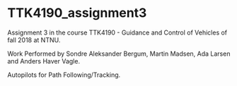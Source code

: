 # TTK4190_assignment3

Assignment 3 in the course TTK4190 - Guidance and Control of Vehicles of fall 2018 at NTNU.

Work Performed by Sondre Aleksander Bergum, Martin Madsen, Ada Larsen and Anders Haver Vagle.

Autopilots for Path Following/Tracking.
